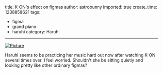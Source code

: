 title: K-ON's effect on figmas
author: astrobunny
imported: true
create_time: 1238858621
tags:
- figma
- grand piano
- haruhi
category: Haruhi
---
 [![](wp-uploads/2009/04/wpid-harugrandpiano-500x375.jpg "Picture")](/images/wp-uploads/2009/04/wpid-harugrandpiano.jpg)  
  
Haruhi seems to be practicing her music hard out now after watching K-ON several times over. I feel worried. Shouldn't she be sitting quietly and looking pretty like other ordinary figmas?